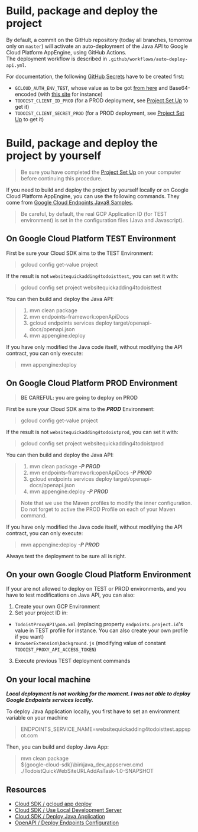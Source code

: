 # Build, package and deploy the project

By default, a commit on the GitHub repository (today all branches, tomorrow only on `master`) will activate an auto-deployment of the Java API to Google Cloud Platform AppEngine, using GitHub Actions.  
The deployment workflow is described in `.github/workflows/auto-deploy-api.yml`.

For documentation, the following [GitHub Secrets](https://github.com/thuguerre/WebSiteQuickAddingForTodoist/settings/secrets) have to be created first:  
- `GCLOUD_AUTH_ENV_TEST`, whose value as to be got [from here](https://console.cloud.google.com/iam-admin/serviceaccounts) and Base64-encoded (with [this site](https://www.base64encode.org/) for instance)  
- `TODOIST_CLIENT_ID_PROD` (for a PROD deployment, see [Project Set Up](PROJECT_LOCAL_SETUP.md) to get it)    
- `TODOIST_CLIENT_SECRET_PROD` (for a PROD deployment, see [Project Set Up](PROJECT_LOCAL_SETUP.md) to get it)

# Build, package and deploy the project by yourself

> Be sure you have completed the [Project Set Up](PROJECT_LOCAL_SETUP.md) on your computer before continuing this procedure.  

If you need to build and deploy the project by yourself locally or on Google Cloud Platform AppEngine, you can use the following commands. They come from [Google Cloud Endpoints Java8 Samples](https://github.com/GoogleCloudPlatform/java-docs-samples/tree/master/appengine-java8/endpoints-v2-backend).  

> Be careful, by default, the real GCP Application ID (for TEST environment) is set in the configuration files (Java and Javascript).

## On Google Cloud Platform TEST Environment

First be sure your Cloud SDK aims to the TEST Environment:  
> gcloud config get-value project

If the result is not `websitequickadding4todoisttest`, you can set it with:
> gcloud config set project websitequickadding4todoisttest

You can then build and deploy the Java API:  
 
> 1. mvn clean package  
> 2. mvn endpoints-framework:openApiDocs  
> 3. gcloud endpoints services deploy target/openapi-docs/openapi.json   
> 4. mvn appengine:deploy

If you have only modified the Java code itself, without modifying the API contract, you can only execute:
> mvn appengine:deploy


## On Google Cloud Platform PROD Environment

> **BE CAREFUL: you are going to deploy on PROD**  

First be sure your Cloud SDK aims to the ***PROD*** Environment:  
> gcloud config get-value project

If the result is not `websitequickadding4todoistprod`, you can set it with:
> gcloud config set project websitequickadding4todoistprod

You can then build and deploy the Java API:  

> 1. mvn clean package ***-P PROD***  
> 2. mvn endpoints-framework:openApiDocs ***-P PROD***  
> 3. gcloud endpoints services deploy target/openapi-docs/openapi.json   
> 4. mvn appengine:deploy ***-P PROD***

> Note that we use the Maven profiles to modify the inner configuration. Do not forget to active the PROD Profile on each of your Maven command.

If you have only modified the Java code itself, without modifying the API contract, you can only execute:
> mvn appengine:deploy ***-P PROD***

Always test the deployment to be sure all is right.

## On your own Google Cloud Platform Environment

If your are not allowed to deploy on TEST or PROD environments, and you have to test modifications on Java API, you can also:
1. Create your own GCP Environment
2. Set your project ID in:
  - `TodoistProxyAPI\pom.xml` (replacing property `endpoints.project.id`'s value in TEST profile for instance. You can also create your own profile if you want)
  - `BrowserExtension\background.js` (modifying value of constant `TODOIST_PROXY_API_ACCESS_TOKEN`)
3. Execute previous TEST deployment commands  

## On your local machine

***Local deployment is not working for the moment. I was not able to deploy Google Endpoints services locally.***

To deploy Java Application locally, you first have to set an environment variable on your machine  
> ENDPOINTS_SERVICE_NAME=websitequickadding4todoisttest.appspot.com

Then, you can build and deploy Java App:  
> mvn clean package  
> ${google-cloud-sdk}\bin\java_dev_appserver.cmd ./TodoistQuickWebSiteURLAddAsTask-1.0-SNAPSHOT

## Resources

- [Cloud SDK / gcloud app deploy](https://cloud.google.com/sdk/gcloud/reference/app/deploy)  
- [Cloud SDK / Use Local Development Server](https://cloud.google.com/appengine/docs/standard/java/tools/using-local-server?hl=fr)  
- [Cloud SDK / Deploy Java Application](https://cloud.google.com/appengine/docs/standard/java/tools/uploadinganapp?hl=fr)  
- [OpenAPI / Deploy Endpoints Configuration](https://cloud.google.com/endpoints/docs/openapi/deploy-endpoints-config?hl=fr)  
